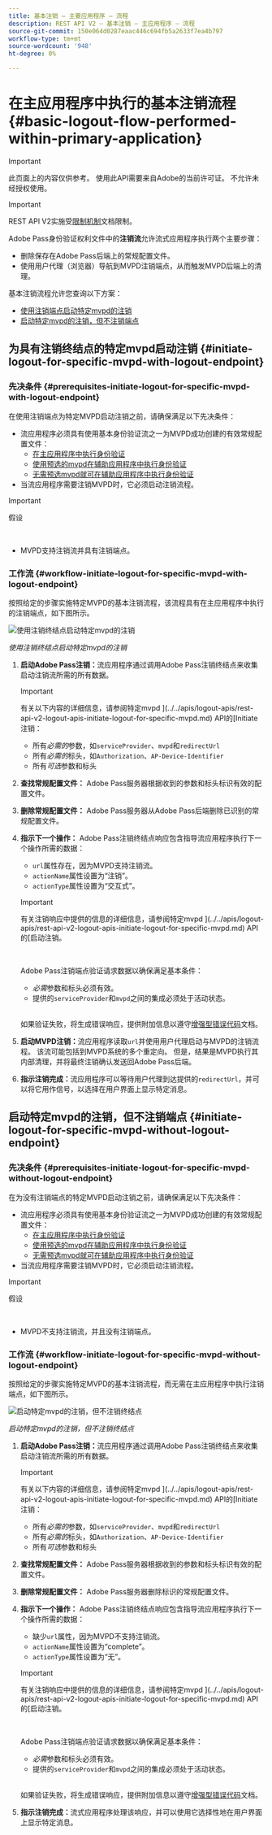 ```yaml
---
title: 基本注销 — 主要应用程序 — 流程
description: REST API V2 — 基本注销 — 主应用程序 — 流程
source-git-commit: 150e064d0287eaac446c694fb5a2633f7ea4b797
workflow-type: tm+mt
source-wordcount: '948'
ht-degree: 0%

---
```



# 在主应用程序中执行的基本注销流程 {#basic-logout-flow-performed-within-primary-application}

>[!IMPORTANT]
>
> 此页面上的内容仅供参考。 使用此API需要来自Adobe的当前许可证。 不允许未经授权使用。

>[!IMPORTANT]
>
> REST API V2实施受[限制机制](/help/authentication/throttling-mechanism.md)文档限制。

Adobe Pass身份验证权利文件中的&#x200B;**注销流**&#x200B;允许流式应用程序执行两个主要步骤：

* 删除保存在Adobe Pass后端上的常规配置文件。
* 使用用户代理（浏览器）导航到MVPD注销端点，从而触发MVPD后端上的清理。

基本注销流程允许您查询以下方案：

* [使用注销端点启动特定mvpd的注销](#initiate-logout-for-specific-mvpd-with-logout-endpoint)
* [启动特定mvpd的注销，但不注销端点](#initiate-logout-for-specific-mvpd-without-logout-endpoint)

## 为具有注销终结点的特定mvpd启动注销 {#initiate-logout-for-specific-mvpd-with-logout-endpoint}

### 先决条件 {#prerequisites-initiate-logout-for-specific-mvpd-with-logout-endpoint}

在使用注销端点为特定MVPD启动注销之前，请确保满足以下先决条件：

* 流应用程序必须具有使用基本身份验证流之一为MVPD成功创建的有效常规配置文件：
   * [在主应用程序中执行身份验证](./rest-api-v2-basic-authentication-primary-application-flow.md)
   * [使用预选的mvpd在辅助应用程序中执行身份验证](./rest-api-v2-basic-authentication-secondary-application-flow.md)
   * [无需预选mvpd就可在辅助应用程序中执行身份验证](./rest-api-v2-basic-authentication-secondary-application-flow.md)
* 当流应用程序需要注销MVPD时，它必须启动注销流程。

>[!IMPORTANT]
>
> 假设
>
> <br/>
> 
> * MVPD支持注销流并具有注销端点。

### 工作流 {#workflow-initiate-logout-for-specific-mvpd-with-logout-endpoint}

按照给定的步骤实施特定MVPD的基本注销流程，该流程具有在主应用程序中执行的注销端点，如下图所示。

![使用注销终结点启动特定mvpd的注销](../../../assets/rest-api-v2/flows/basic-access-flows/rest-api-v2-initiate-logout-within-primary-application-for-specific-mvpd-with-logout-endpoint.png)

*使用注销终结点启动特定mvpd的注销*

1. **启动Adobe Pass注销：**&#x200B;流应用程序通过调用Adobe Pass注销终结点来收集启动注销流所需的所有数据。

   >[!IMPORTANT]
   >
   > 有关以下内容的详细信息，请参阅特定mvpd ](../../apis/logout-apis/rest-api-v2-logout-apis-initiate-logout-for-specific-mvpd.md) API的[Initiate注销：
   >
   > * 所有&#x200B;_必需的_&#x200B;参数，如`serviceProvider`、`mvpd`和`redirectUrl`
   > * 所有&#x200B;_必需的_&#x200B;标头，如`Authorization`、`AP-Device-Identifier`
   > * 所有&#x200B;_可选_&#x200B;参数和标头

1. **查找常规配置文件：** Adobe Pass服务器根据收到的参数和标头标识有效的配置文件。

1. **删除常规配置文件：** Adobe Pass服务器从Adobe Pass后端删除已识别的常规配置文件。

1. **指示下一个操作：** Adobe Pass注销终结点响应包含指导流应用程序执行下一个操作所需的数据：
   * `url`属性存在，因为MVPD支持注销流。
   * `actionName`属性设置为“注销”。
   * `actionType`属性设置为“交互式”。

   >[!IMPORTANT]
   >
   > 有关注销响应中提供的信息的详细信息，请参阅特定mvpd ](../../apis/logout-apis/rest-api-v2-logout-apis-initiate-logout-for-specific-mvpd.md) API的[启动注销。
   > 
   > <br/>
   > 
   > Adobe Pass注销端点验证请求数据以确保满足基本条件：
   >
   > * _必需_&#x200B;参数和标头必须有效。
   > * 提供的`serviceProvider`和`mvpd`之间的集成必须处于活动状态。
   >
   > <br/>
   > 
   > 如果验证失败，将生成错误响应，提供附加信息以遵守[增强型错误代码](../../../enhanced-error-codes.md)文档。

1. **启动MVPD注销：**&#x200B;流应用程序读取`url`并使用用户代理启动与MVPD的注销流程。 该流可能包括到MVPD系统的多个重定向。 但是，结果是MVPD执行其内部清理，并将最终注销确认发送回Adobe Pass后端。

1. **指示注销完成：**&#x200B;流应用程序可以等待用户代理到达提供的`redirectUrl`，并可以将它用作信号，以选择在用户界面上显示特定消息。

## 启动特定mvpd的注销，但不注销端点 {#initiate-logout-for-specific-mvpd-without-logout-endpoint}

### 先决条件 {#prerequisites-initiate-logout-for-specific-mvpd-without-logout-endpoint}

在为没有注销端点的特定MVPD启动注销之前，请确保满足以下先决条件：

* 流应用程序必须具有使用基本身份验证流之一为MVPD成功创建的有效常规配置文件：
   * [在主应用程序中执行身份验证](./rest-api-v2-basic-authentication-primary-application-flow.md)
   * [使用预选的mvpd在辅助应用程序中执行身份验证](./rest-api-v2-basic-authentication-secondary-application-flow.md)
   * [无需预选mvpd就可在辅助应用程序中执行身份验证](./rest-api-v2-basic-authentication-secondary-application-flow.md)
* 当流应用程序需要注销MVPD时，它必须启动注销流程。

>[!IMPORTANT]
>
> 假设
>
> <br/>
> 
> * MVPD不支持注销流，并且没有注销端点。

### 工作流 {#workflow-initiate-logout-for-specific-mvpd-without-logout-endpoint}

按照给定的步骤实施特定MVPD的基本注销流程，而无需在主应用程序中执行注销端点，如下图所示。

![启动特定mvpd的注销，但不注销终结点](../../../assets/rest-api-v2/flows/basic-access-flows/rest-api-v2-initiate-logout-within-primary-application-for-specific-mvpd-without-logout-endpoint.png)

*启动特定mvpd的注销，但不注销终结点*

1. **启动Adobe Pass注销：**&#x200B;流应用程序通过调用Adobe Pass注销终结点来收集启动注销流所需的所有数据。

   >[!IMPORTANT]
   >
   > 有关以下内容的详细信息，请参阅特定mvpd ](../../apis/logout-apis/rest-api-v2-logout-apis-initiate-logout-for-specific-mvpd.md) API的[Initiate注销：
   >
   > * 所有&#x200B;_必需的_&#x200B;参数，如`serviceProvider`、`mvpd`和`redirectUrl`
   > * 所有&#x200B;_必需的_&#x200B;标头，如`Authorization`、`AP-Device-Identifier`
   > * 所有&#x200B;_可选_&#x200B;参数和标头

1. **查找常规配置文件：** Adobe Pass服务器根据收到的参数和标头标识有效的配置文件。

1. **删除常规配置文件：** Adobe Pass服务器删除标识的常规配置文件。

1. **指示下一个操作：** Adobe Pass注销终结点响应包含指导流应用程序执行下一个操作所需的数据：
   * 缺少`url`属性，因为MVPD不支持注销流。
   * `actionName`属性设置为“complete”。
   * `actionType`属性设置为“无”。

   >[!IMPORTANT]
   >
   > 有关注销响应中提供的信息的详细信息，请参阅特定mvpd ](../../apis/logout-apis/rest-api-v2-logout-apis-initiate-logout-for-specific-mvpd.md) API的[启动注销。
   > 
   > <br/>
   > 
   > Adobe Pass注销端点验证请求数据以确保满足基本条件：
   >
   > * _必需_&#x200B;参数和标头必须有效。
   > * 提供的`serviceProvider`和`mvpd`之间的集成必须处于活动状态。
   >
   > <br/>
   > 
   > 如果验证失败，将生成错误响应，提供附加信息以遵守[增强型错误代码](../../../enhanced-error-codes.md)文档。

1. **指示注销完成：**&#x200B;流式应用程序处理该响应，并可以使用它选择性地在用户界面上显示特定消息。
